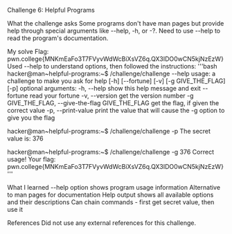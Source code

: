 Challenge 6: Helpful Programs

What the challenge asks
Some programs don't have man pages but provide help through special arguments like --help, -h, or -?. Need to use --help to read the program's documentation.

My solve
Flag: pwn.college{MNKmEaFo3T7FVyvWdWcBiXsVZ6q.QX3IDO0wCN5kjNzEzW}
Used --help to understand options, then followed the instructions:
'''bash
hacker@man~helpful-programs:~$ /challenge/challenge --help
usage: a challenge to make you ask for help [-h]
                                            [--fortune]
                                            [-v]
                                            [-g GIVE_THE_FLAG]
                                            [-p]
optional arguments:
  -h, --help            show this help message and exit
  --fortune             read your fortune
  -v, --version         get the version number
  -g GIVE_THE_FLAG, --give-the-flag GIVE_THE_FLAG
                        get the flag, if given the correct value
  -p, --print-value     print the value that will cause the -g option to give you the flag

hacker@man~helpful-programs:~$ /challenge/challenge -p
The secret value is: 376

hacker@man~helpful-programs:~$ /challenge/challenge -g 376
Correct usage! Your flag: pwn.college{MNKmEaFo3T7FVyvWdWcBiXsVZ6q.QX3IDO0wCN5kjNzEzW}
'''

What I learned
--help option shows program usage information
Alternative to man pages for documentation
Help output shows all available options and their descriptions
Can chain commands - first get secret value, then use it

References
Did not use any external references for this challenge.
